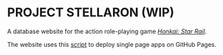 # **PROJECT STELLARON** (WIP)

A database website for the action role-playing game *[Honkai: Star Rail](https://hsr.hoyoverse.com/en-us/home)*.

The website uses this [script](https://github.com/rafgraph/spa-github-pages) to deploy single page apps on GitHub Pages. 